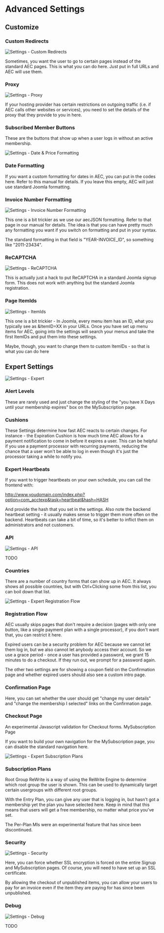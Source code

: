 # Advanced Settings

## Customize

### Custom Redirects

![Settings - Custom Redirects](docs/img/settings-custom-redirects.png)

Sometimes, you want the user to go to certain pages instead of the standard AEC pages. This is what you can do here. Just put in full URLs and AEC will use them.

### Proxy

![Settings - Proxy](docs/img/settings-proxy.png)

If your hosting provider has certain restrictions on outgoing traffic (i.e. if AEC calls other websites or services), you need to set the details of the proxy that they provide to you in here.

### Subscribed Member Buttons

These are the buttons that show up when a user logs in without an active membership.

![Settings - Date & Price Formatting](docs/img/settings-date-price-formatting.png)

### Date Formatting

If you want a custom formatting for dates in AEC, you can put in the codes here. Refer to this manual for details. If you leave this empty, AEC will just use standard Joomla formatting.

### Invoice Number Formatting

![Settings - Invoice Number Formatting](docs/img/settings-invoice-number-formatting.png)

This one is a bit trickier as we use our aecJSON formatting. Refer to that page in our manual for details. The idea is that you can have pretty much any formatting you want if you switch on formatting and put in your syntax.

The standard formatting in that field is "YEAR-INVOICE_ID", so something like "2011-23434".

### ReCAPTCHA

![Settings - ReCAPTCHA](docs/img/settings-recaptcha.png)

This is actually just a hack to put ReCAPTCHA in a standard Joomla signup form. This does not work with anything but the standard Joomla registration.

### Page ItemIds

![Settings - ItemIds](docs/img/settings-itemids.png)

This one is a bit trickier - In Joomla, every menu item has an ID, what you typically see as &ItemID=XX in your URLs. Once you have set up menu items for AEC, going into the settings will search your menus and take the first ItemIDs and put them into these settings.

Maybe, though, you want to change them to custom ItemIDs - so that is what you can do here

## Expert Settings

![Settings - Expert](docs/img/settings-expert-system.png)

### Alert Levels

These are rarely used and just change the styling of the "you have X Days until your membership expires" box on the MySubscription page.

### Cushions

These Settings determine how fast AEC reacts to certain changes. For instance - the Expiration Cushion is how much time AEC allows for a payment notification to come in before it expires a user. This can be helpful if you use a payment processor with recurring payments, reducing the chance that a user won't be able to log in even though it's just the processor taking a while to notify you.

### Expert Heartbeats

If you want to trigger heartbeats on your own schedule, you can call the frontend with:

http://www.youdomain.com/index.php?option=com_acctexp&task=heartbeat&hash=HASH

And provide the hash that you set in the settings. Also note the backend heartbeat setting - it usually makes sense to trigger them more often on the backend. Heartbeats can take a bit of time, so it's better to inflict them on administrators and not customers.

### API

![Settings - API](docs/img/settings-api.png)

TODO

### Countries

There are a number of country forms that can show up in AEC. It always shows all possible countries, but with Ctrl+Clicking some from this list, you can boil down that list.

![Settings - Expert Registration Flow](docs/img/settings-expert-registration-flow.png)

### Registration Flow

AEC usually skips pages that don't require a decision (pages with only one button, like a single payment plan with a single processor), if you don't want that, you can restrict it here.

Expired users can be a security problem for AEC because we cannot let them log in, but we also cannot let anybody access their account. So we use a grace period - once a user has provided a password, we grant 15 minutes to do a checkout. If they run out, we prompt for a password again.

The other two settings are for showing a coupon field on the Confirmation page and whether expired users should also see a custom intro page.

### Confirmation Page

Here, you can set whether the user should get "change my user details" and "change the membership I selected" links on the Confirmation page.

### Checkout Page

An experimental Javascript validation for Checkout forms.
MySubscription Page

If you want to build your own navigation for the MySubscription page, you can disable the standard navigation here.

![Settings - Expert Subscription Plans](docs/img/settings-expert-subscription-plans.png)

### Subscription Plans

Root Group ReWrite is a way of using the ReWrite Engine to determine which root group the user is shown. This can be used to dynamically target certain usergroups with different root groups.

With the Entry Plan, you can give any user that is logging in, but hasn't got a membership yet the plan you have selected here. Keep in mind that this means that users will get a free membership, no matter what price you've set.

The Per-Plan MIs were an experimental feature that has since been discontinued.

### Security

![Settings - Security](docs/img/settings-expert-security.png)

Here, you can force whether SSL encryption is forced on the entire Signup and MySubscription pages. Of course, you will need to have set up an SSL certificate.

By allowing the checkout of unpublished items, you can allow your users to pay for an invoice even if the item they are paying for has since been unpublished.

### Debug

![Settings - Debug](docs/img/settings-expert-debug.png)

TODO
